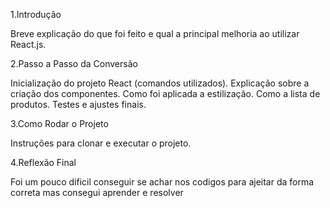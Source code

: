 1.Introdução

Breve explicação do que foi feito e qual a principal melhoria ao utilizar React.js.

2.Passo a Passo da Conversão

Inicialização do projeto React (comandos utilizados).
Explicação sobre a criação dos componentes.
Como foi aplicada a estilização.
Como a lista de produtos.
Testes e ajustes finais.

3.Como Rodar o Projeto

Instruções para clonar e executar o projeto.

4.Reflexão Final

Foi um pouco dificil conseguir se achar nos codigos para ajeitar da forma correta mas consegui aprender e resolver